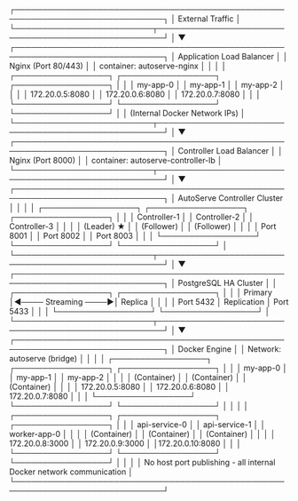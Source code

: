 ┌─────────────────────────────────────────────────────────────────────────────┐
│                           External Traffic                                  │
└─────────────────────────┬───────────────────────────────────────────────────┘
                          │
                          ▼
┌─────────────────────────────────────────────────────────────────────────────┐
│                    Application Load Balancer                                │
│                         Nginx (Port 80/443)                                 │
│                      container: autoserve-nginx                             │
│                                                                             │
│  ┌─────────────────┐ ┌─────────────────┐ ┌─────────────────┐                │
│  │   my-app-0      │ │   my-app-1      │ │   my-app-2      │                │
│  │ 172.20.0.5:8080 │ │ 172.20.0.6:8080 │ │ 172.20.0.7:8080 │                │
│  └─────────────────┘ └─────────────────┘ └─────────────────┘                │
│                   (Internal Docker Network IPs)                             │
└─────────────────────────┬───────────────────────────────────────────────────┘
                          │
                          ▼
┌─────────────────────────────────────────────────────────────────────────────┐
│                    Controller Load Balancer                                 │
│                         Nginx (Port 8000)                                   │
│                   container: autoserve-controller-lb                        │
└─────────────────────────┬───────────────────────────────────────────────────┘
                          │
                          ▼
┌─────────────────────────────────────────────────────────────────────────────┐
│                 AutoServe Controller Cluster                                │
│                                                                             │
│  ┌─────────────────┐ ┌─────────────────┐ ┌─────────────────┐                │
│  │ Controller-1    │ │ Controller-2    │ │ Controller-3    │                │
│  │   (Leader) ★    │ │  (Follower)     │ │  (Follower)     │                │
│  │   Port 8001     │ │   Port 8002     │ │   Port 8003     │                │
│  └─────────────────┘ └─────────────────┘ └─────────────────┘                │
└─────────────────────────┬───────────────────────────────────────────────────┘
                          │
                          ▼
┌─────────────────────────────────────────────────────────────────────────────┐
│                    PostgreSQL HA Cluster                                    │
│  ┌─────────────────┐                        ┌─────────────────┐             │
│  │    Primary      │◄──── Streaming    ────►│     Replica     │             │
│  │   Port 5432     │      Replication       │   Port 5433     │             │
│  └─────────────────┘                        └─────────────────┘             │
└─────────────────────────┬───────────────────────────────────────────────────┘
                          │
                          ▼
┌─────────────────────────────────────────────────────────────────────────────┐
│                      Docker Engine                                          │
│                   Network: autoserve (bridge)                               │
│                                                                             │
│  ┌─────────────────┐ ┌─────────────────┐ ┌─────────────────┐                │
│  │    my-app-0     │ │    my-app-1     │ │    my-app-2     │                │
│  │   (Container)   │ │   (Container)   │ │   (Container)   │                │
│  │ 172.20.0.5:8080 │ │ 172.20.0.6:8080 │ │ 172.20.0.7:8080 │                │
│  └─────────────────┘ └─────────────────┘ └─────────────────┘                │
│                                                                             │
│  ┌─────────────────┐ ┌─────────────────┐ ┌─────────────────┐                │
│  │  api-service-0  │ │  api-service-1  │ │   worker-app-0  │                │
│  │   (Container)   │ │   (Container)   │ │   (Container)   │                │
│  │ 172.20.0.8:3000 │ │ 172.20.0.9:3000 │ │172.20.0.10:8080 │                │
│  └─────────────────┘ └─────────────────┘ └─────────────────┘                │
│                                                                             │
│  No host port publishing - all internal Docker network communication        │
└─────────────────────────────────────────────────────────────────────────────┘
